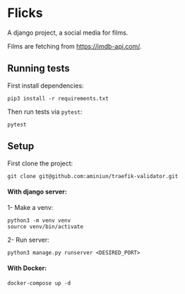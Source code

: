 # Flicks
A django project, a social media for films.

Films are fetching from https://imdb-api.com/.

## Running tests
First install dependencies:
```shell
pip3 install -r requirements.txt
```
Then run tests via `pytest`:
```shell
pytest
```

## Setup
First clone the project:
```shell
git clone git@github.com:aminiun/traefik-validator.git
```
#### With django server:
1- Make a venv:
```shell
python3 -m venv venv
source venv/bin/activate
```
2- Run server:
```shell
python3 manage.py runserver <DESIRED_PORT>
```

#### With Docker:
```shell
docker-compose up -d
```
